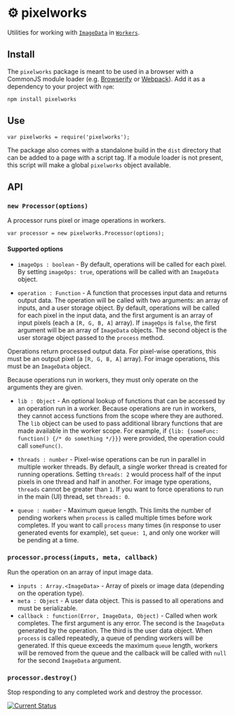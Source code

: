 # **⚙ pixelworks**

Utilities for working with [`ImageData`](https://developer.mozilla.org/en-US/docs/Web/API/ImageData) in [`Workers`](https://developer.mozilla.org/en-US/docs/Web/API/Worker/Worker).

## Install

The `pixelworks` package is meant to be used in a browser with a CommonJS module loader (e.g. [Browserify](http://browserify.org/) or [Webpack](http://webpack.github.io/)).  Add it as a dependency to your project with `npm`:

    npm install pixelworks

## Use

    var pixelworks = require('pixelworks');

The package also comes with a standalone build in the `dist` directory that can be added to a page with a script tag.  If a module loader is not present, this script will make a global `pixelworks` object available.

## API

### `new Processor(options)`

A processor runs pixel or image operations in workers.

    var processor = new pixelworks.Processor(options);

#### Supported options

 * <a id="optionsimageops">`imageOps : boolean`</a> - By default, operations will be called for each pixel.  By setting `imageOps: true`, operations will be called with an `ImageData` object.

 * <a id="optionsoperations">`operation : Function`</a> - A function that processes input data and returns output data.  The operation will be called with two arguments: an array of inputs, and a user storage object.  By default, operations will be called for each pixel in the input data, and the first argument is an array of input pixels (each a `[R, G, B, A]` array).  If `imageOps` is `false`, the first argument will be an array of `ImageData` objects.  The second object is the user storage object passed to the `process` method.

 Operations return processed output data.  For pixel-wise operations, this must be an output pixel (a `[R, G, B, A]` array).  For image operations, this must be an `ImageData` object.

 Because operations run in workers, they must only operate on the arguments they are given.

 * <a id="optionslib">`lib : Object`</a> - An optional lookup of functions that can be accessed by an operation run in a worker.  Because operations are run in workers, they cannot access functions from the scope where they are authored.  The `lib` object can be used to pass additional library functions that are made available in the worker scope.  For example, if `{lib: {someFunc: function() {/* do something */}}}` were provided, the operation could call `someFunc()`.

 * <a id="optionsthreads">`threads : number`</a> - Pixel-wise operations can be run in parallel in multiple worker threads.  By default, a single worker thread is created for running operations.  Setting `threads: 2` would process half of the input pixels in one thread and half in another.  For image type operations, `threads` cannot be greater than `1`.  If you want to force operations to run in the main (UI) thread, set `threads: 0`.

 * <a id="optionsqueue">`queue : number`</a> - Maximum queue length.  This limits the number of pending workers when `process` is called multiple times before work completes.  If you want to call `process` many times (in response to user generated events for example), set `queue: 1`, and only one worker will be pending at a time.

### `processor.process(inputs, meta, callback)`

Run the operation on an array of input image data.

 * `inputs : Array.<ImageData>` - Array of pixels or image data (depending on the operation type).
 * `meta : Object` - A user data object.  This is passed to all operations and must be serializable.
 * `callback : function(Error, ImageData, Object)` - Called when work completes.  The first argument is any error.  The second is the `ImageData` generated by the operation.  The third is the user data object.  When `process` is called repeatedly, a queue of pending workers will be generated.  If this queue exceeds the maximum `queue` length, workers will be removed from the queue and the callback will be called with `null` for the second `ImageData` argument.

### `processor.destroy()`

Stop responding to any completed work and destroy the processor.


[![Current Status](https://secure.travis-ci.org/tschaub/pixelworks.svg?branch=master)](https://travis-ci.org/tschaub/pixelworks)
